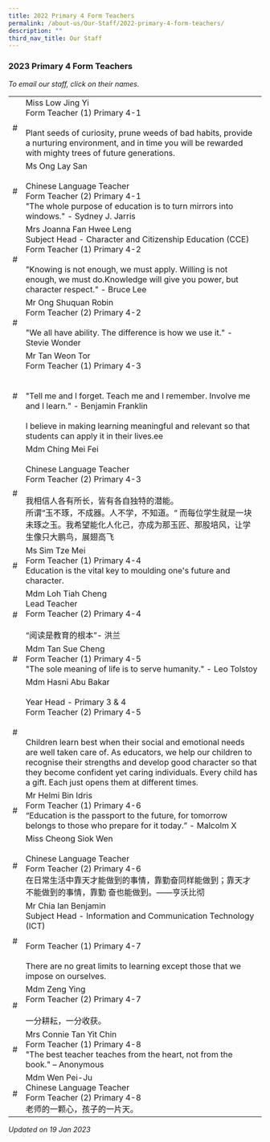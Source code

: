 ```yaml
---
title: 2022 Primary 4 Form Teachers
permalink: /about-us/Our-Staff/2022-primary-4-form-teachers/
description: ""
third_nav_title: Our Staff
---
```

### 2023 Primary 4 Form Teachers

*To email our staff, click on their names.*

|  |  |
|---|---|
| # | Miss Low Jing Yi<br>Form Teacher (1) Primary 4-1<br><br>Plant seeds of curiosity, prune weeds of bad habits, provide a nurturing environment, and in time you will be rewarded with mighty trees of future generations. |
| # | Ms Ong Lay San<br><br>Chinese Language Teacher<br>Form Teacher (2) Primary 4-1<br>"The whole purpose of education is to turn mirrors into windows." - Sydney J. Jarris |
| # | Mrs Joanna Fan Hwee Leng<br>Subject Head - Character and Citizenship Education (CCE)       <br>Form Teacher (1) Primary 4-2<br><br>"Knowing is not enough, we must apply. Willing is not enough, we must do.Knowledge will give you power, but character respect." - Bruce Lee |
|  # | Mr Ong Shuquan Robin<br>Form Teacher (2) Primary 4-2<br><br>"We all have ability. The difference is how we use it." - Stevie Wonder |
| # | Mr Tan Weon Tor   <br>Form Teacher (1) Primary 4-3 <br><br><br>"Tell me and I forget. Teach me and I remember. Involve me and I learn." - Benjamin Franklin<br><br>I believe in making learning meaningful and relevant so that students can apply it in their lives.ee  |
| # | Mdm Ching Mei Fei<br><br>Chinese Language Teacher<br>Form Teacher (2) Primary 4-3<br><br>我相信人各有所长，皆有各自独特的潜能。<br>所谓“玉不琢，不成器。人不学，不知道。“ 而每位学生就是一块未琢之玉。我希望能化人化己，亦成为那玉匠、那股培风，让学生像只大鹏鸟，展翅高飞 |
| # | Ms Sim Tze Mei<br>Form Teacher (1) Primary 4-4<br>Education is the vital key to moulding one's future and character.   |
| # | Mdm Loh Tiah Cheng<br>Lead Teacher<br>Form Teacher (2) Primary 4-4<br><br>“阅读是教育的根本”- 洪兰 |
| # | Mdm Tan Sue Cheng<br>Form Teacher (1) Primary 4-5<br>"The sole meaning of life is to serve humanity." - Leo Tolstoy  |
| #  | Mdm Hasni Abu Bakar<br><br>Year Head - Primary 3 & 4<br>Form Teacher (2) Primary 4-5<br><br><br>Children learn best when their social and emotional needs are well taken care of. As educators, we help our children to recognise their strengths and develop good character so that they become confident yet caring individuals. Every child has a gift. Each just opens them at different times.   |
| # | Mr Helmi Bin Idris<br>Form Teacher (1) Primary 4-6<br>“Education is the passport to the future, for tomorrow belongs to those who prepare for it today.” - Malcolm X |
| # | Miss Cheong Siok Wen<br><br>Chinese Language Teacher<br>Form Teacher (2) Primary 4-6<br>在日常生活中靠天才能做到的事情，靠勤奋同样能做到；靠天才不能做到的事情，靠勤 奋也能做到。——亨沃比彻  |
| #  | Mr Chia Ian Benjamin<br>Subject Head - Information and Communication Technology (ICT)<br><br>Form Teacher (1) Primary 4-7<br><br>There are no great limits to learning except those that we impose on ourselves. |
| # | Mdm Zeng Ying<br>Form Teacher (2) Primary 4-7<br><br>一分耕耘，一分收获。 |
| # | Mrs Connie Tan Yit Chin<br>Form Teacher (1) Primary 4-8                                             <br>"The best teacher teaches from the heart, not from the book." – Anonymous  |
| # | Mdm Wen Pei-Ju<br>Chinese Language Teacher<br>Form Teacher (2) Primary 4-8 <br>老师的一颗心，孩子的一片天。 |

*Updated on 19 Jan 2023*